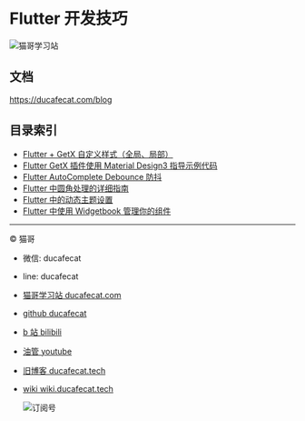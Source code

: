 # Flutter 开发技巧

![猫哥学习站](https://ducafecat.oss-cn-beijing.aliyuncs.com/ducafecat/video-ducafecat-banner.png)

## 文档

https://ducafecat.com/blog

## 目录索引

- [Flutter + GetX 自定义样式（全局、局部）](flutter_theme_custom_getx)
- [Flutter GetX 插件使用 Material Design3 指导示例代码](flutter_material_design3_theme_getx)
- [Flutter AutoComplete Debounce 防抖](flutter_application_autocomplete)
- [Flutter 中圆角处理的详细指南](flutter_application_rounded)
- [Flutter 中的动态主题设置](flutter_application_dynamic_themes)
- [Flutter 中使用 Widgetbook 管理你的组件](flutter-widgetbook)

---

© 猫哥

- 微信: ducafecat
- line: ducafecat
- [猫哥学习站 ducafecat.com](https://ducafecat.com)
- [github ducafecat](https://github.com/ducafecat)
- [b 站 bilibili](https://space.bilibili.com/404904528)
- [油管 youtube](https://www.youtube.com/@ducafecat)
- [旧博客 ducafecat.tech](https://ducafecat.tech)
- [wiki wiki.ducafecat.tech](https://wiki.ducafecat.tech)

  ![订阅号](https://ducafecat.oss-cn-beijing.aliyuncs.com/podcast/20220302165922.png)
